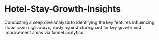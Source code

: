 # Hotel-Stay-Growth-Insights
Conducting a deep dive analysis to identifying the key features influencing Hotel room night stays, studying and strategized for key growth and improvement areas via funnel analytics.
